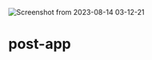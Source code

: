 ![Screenshot from 2023-08-14 03-12-21](https://github.com/theahmadshaikh/post-app/assets/121341123/3c6fd91c-c014-44e5-b71e-923507c2829d)
# post-app
